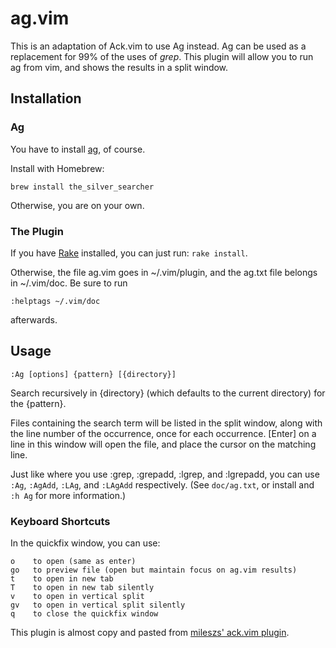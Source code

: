 # ag.vim #

This is an adaptation of Ack.vim to use Ag instead. Ag can be used as a
replacement for 99% of the uses of _grep_.  This plugin will allow you to run
ag from vim, and shows the results in a split window.


## Installation ##


### Ag

You have to install [ag](https://github.com/ggreer/the_silver_searcher), of course.

Install with Homebrew:

    brew install the_silver_searcher

Otherwise, you are on your own.

### The Plugin

If you have [Rake](http://rake.rubyforge.org/) installed, you can just run: `rake install`.

Otherwise, the file ag.vim goes in ~/.vim/plugin, and the ag.txt file belongs in ~/.vim/doc.  Be sure to run

    :helptags ~/.vim/doc

afterwards.


## Usage ##

    :Ag [options] {pattern} [{directory}]

Search recursively in {directory} (which defaults to the current directory) for the {pattern}.

Files containing the search term will be listed in the split window, along with
the line number of the occurrence, once for each occurrence.  [Enter] on a line
in this window will open the file, and place the cursor on the matching line.

Just like where you use :grep, :grepadd, :lgrep, and :lgrepadd, you can use `:Ag`, `:AgAdd`, `:LAg`, and `:LAgAdd` respectively. (See `doc/ag.txt`, or install and `:h Ag` for more information.)

### Keyboard Shortcuts ###

In the quickfix window, you can use:

    o    to open (same as enter)
    go   to preview file (open but maintain focus on ag.vim results)
    t    to open in new tab
    T    to open in new tab silently
    v    to open in vertical split
    gv   to open in vertical split silently
    q    to close the quickfix window

This plugin is almost copy and pasted from [mileszs' ack.vim plugin](https://github.com/mileszs/ack.vim).
